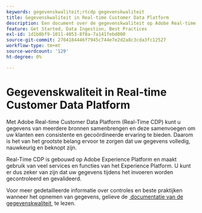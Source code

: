 ```yaml
---
keywords: gegevenskwaliteit;rtcdp gegevenskwaliteit
title: Gegevenskwaliteit in Real-time Customer Data Platform
description: Een document over de gegevenskwaliteit op Adobe Real-time Customer Data Platform
feature: Get Started, Data Ingestion, Best Practices
exl-id: 1d1b0bf9-1011-4053-8f8a-7a141febd000
source-git-commit: 2704184446f7945c744e7e2d2a8c3cda3fc12527
workflow-type: tm+mt
source-wordcount: '129'
ht-degree: 0%

---
```


# Gegevenskwaliteit in Real-time Customer Data Platform

Met Adobe Real-time Customer Data Platform (Real-Time CDP) kunt u gegevens van meerdere bronnen samenbrengen en deze samenvoegen om uw klanten een consistente en gecoördineerde ervaring te bieden. Daarom is het van het grootste belang ervoor te zorgen dat uw gegevens volledig, nauwkeurig en beknopt zijn.

Real-Time CDP is gebouwd op Adobe Experience Platform en maakt gebruik van veel services en functies van het Experience Platform. U kunt er dus zeker van zijn dat uw gegevens tijdens het invoeren worden gecontroleerd en gevalideerd.

Voor meer gedetailleerde informatie over controles en beste praktijken wanneer het opnemen van gegevens, gelieve de [&#x200B; documentatie van de gegevenskwaliteit &#x200B;](../../ingestion/quality/overview.md) te lezen.
